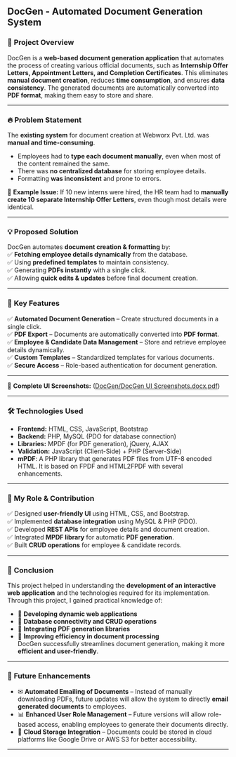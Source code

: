 ## DocGen - Automated Document Generation System

### 📌 **Project Overview**  
DocGen is a **web-based document generation application** that automates the process of creating various official documents, such as **Internship Offer Letters, Appointment Letters, and Completion Certificates**. This eliminates **manual document creation**, reduces **time consumption**, and ensures **data consistency**. The generated documents are automatically converted into **PDF format**, making them easy to store and share.  

---

### 🔥 **Problem Statement**  
The **existing system** for document creation at Webworx Pvt. Ltd. was **manual and time-consuming**.  
- Employees had to **type each document manually**, even when most of the content remained the same.  
- There was **no centralized database** for storing employee details.  
- Formatting **was inconsistent** and prone to errors.  

🔴 **Example Issue:** If 10 new interns were hired, the HR team had to **manually create 10 separate Internship Offer Letters**, even though most details were identical.  

---

### 💡 **Proposed Solution**  
DocGen automates **document creation & formatting** by:  
✅ **Fetching employee details dynamically** from the database.  
✅ Using **predefined templates** to maintain consistency.  
✅ Generating **PDFs instantly** with a single click.  
✅ Allowing **quick edits & updates** before final document creation.  

---

### 🌟 **Key Features**  
✅ **Automated Document Generation** – Create structured documents in a single click.  
✅ **PDF Export** – Documents are automatically converted into **PDF format**.  
✅ **Employee & Candidate Data Management** – Store and retrieve employee details dynamically.  
✅ **Custom Templates** – Standardized templates for various documents.  
✅ **Secure Access** – Role-based authentication for document generation.  

---

📎 **Complete UI Screenshots:** ([DocGen/DocGen UI Screenshots.docx.pdf](https://github.com/OctoGeniusBard/Webworx-Internship-Projects/blob/main/DocGen/DocGen%20UI%20Screenshots.docx.pdf))  
  
---

### 🛠 **Technologies Used**  
- **Frontend:** HTML, CSS, JavaScript, Bootstrap  
- **Backend:** PHP, MySQL (PDO for database connection)  
- **Libraries:** MPDF (for PDF generation), jQuery, AJAX  
- **Validation:** JavaScript (Client-Side) + PHP (Server-Side)
- **mPDF**: A PHP library that generates PDF files from UTF-8 encoded HTML. It is based on FPDF and HTML2FPDF with several enhancements.
---

### 🎯 **My Role & Contribution**  
✅ Designed **user-friendly UI** using HTML, CSS, and Bootstrap.  
✅ Implemented **database integration** using MySQL & PHP (PDO).  
✅ Developed **REST APIs** for employee details and document creation.  
✅ Integrated **MPDF library** for automatic **PDF generation**.  
✅ Built **CRUD operations** for employee & candidate records.  

---

### 📢 **Conclusion**  
This project helped in understanding the **development of an interactive web application** and the technologies required for its implementation. Through this project, I gained practical knowledge of:
- 🌟 **Developing dynamic web applications**
- 🌟 **Database connectivity and CRUD operations**
- 🌟 **Integrating PDF generation libraries**
- 🌟 **Improving efficiency in document processing**  
DocGen successfully streamlines document generation, making it more **efficient and user-friendly**.  
---
### 🚀 **Future Enhancements**  
- ✉ **Automated Emailing of Documents** – Instead of manually downloading PDFs, future updates will allow the system to directly **email generated documents** to employees.  
- 📊 **Enhanced User Role Management** – Future versions will allow role-based access, enabling employees to generate their documents directly.  
- 📂 **Cloud Storage Integration** – Documents could be stored in cloud platforms like Google Drive or AWS S3 for better accessibility.  
---
